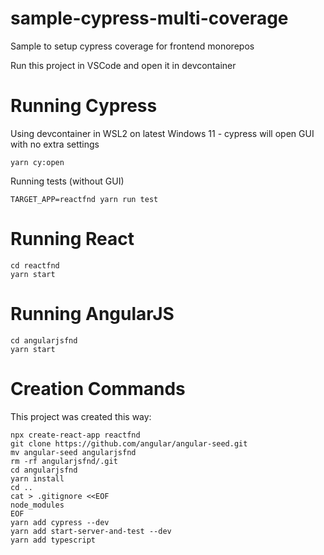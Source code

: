 # sample-cypress-multi-coverage
Sample to setup cypress coverage for frontend monorepos

Run this project in VSCode and open it in devcontainer

# Running Cypress

Using devcontainer in WSL2 on latest Windows 11 - cypress will open GUI with no extra settings
```
yarn cy:open
```

Running tests (without GUI)
```
TARGET_APP=reactfnd yarn run test
```

# Running React

```shell
cd reactfnd
yarn start
```

# Running AngularJS

```shell
cd angularjsfnd
yarn start
```

# Creation Commands

This project was created this way:

```shell
npx create-react-app reactfnd
git clone https://github.com/angular/angular-seed.git
mv angular-seed angularjsfnd
rm -rf angularjsfnd/.git
cd angularjsfnd
yarn install
cd ..
cat > .gitignore <<EOF
node_modules
EOF
yarn add cypress --dev
yarn add start-server-and-test --dev
yarn add typescript
```
